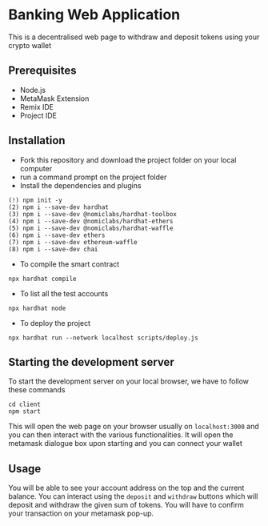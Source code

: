 # Banking Web Application
This is a decentralised web page to withdraw and deposit tokens using your crypto wallet

## Prerequisites
* Node.js
* MetaMask Extension
* Remix IDE
* Project IDE

## Installation 
* Fork this repository and download the project folder on your local computer
* run a command prompt on the project folder
* Install the dependencies and plugins
```
(!) npm init -y
(2) npm i --save-dev hardhat
(3) npm i --save-dev @nomiclabs/hardhat-toolbox
(4) npm i --save-dev @nomiclabs/hardhat-ethers
(5) npm i --save-dev @nomiclabs/hardhat-waffle
(6) npm i --save-dev ethers
(7) npm i --save-dev ethereum-waffle
(8) npm i --save-dev chai 
```
* To compile the smart contract
```
npx hardhat compile
```
* To list all the test accounts
```
npx hardhat node
```
* To deploy the project
```
npx hardhat run --network localhost scripts/deploy.js
```

## Starting the development server
To start the development server on your local browser, we have to follow these commands
```
cd client
npm start
```
This will open the web page on your browser usually on `localhost:3000` and you can then interact with the various functionalities.
It will open the metamask dialogue box upon starting and you can connect your wallet 

## Usage

You will be able to see your account address on the top and the current balance.
You can interact using the `deposit` and `withdraw` buttons which will deposit and withdraw the given sum of tokens.
You will have to confirm your transaction on your metamask pop-up.

